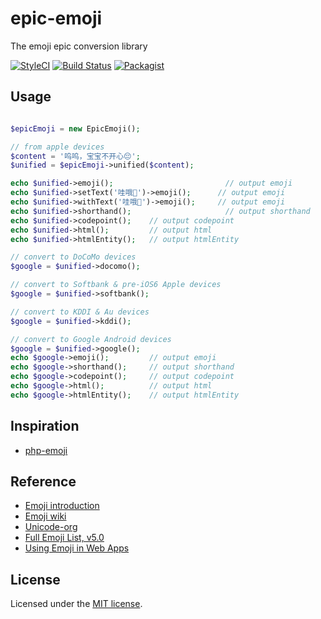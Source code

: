 # epic-emoji

The emoji epic conversion library

[![StyleCI](https://styleci.io/repos/95678703/shield?branch=master)](https://styleci.io/repos/95678703)
[![Build Status](https://travis-ci.org/emanci/epic-emoji.svg?branch=master)](https://travis-ci.org/emanci/epic-emoji)
[![Packagist](https://img.shields.io/packagist/l/doctrine/orm.svg)]()

## Usage

```php

$epicEmoji = new EpicEmoji();

// from apple devices
$content = '呜呜，宝宝不开心😔';
$unified = $epicEmoji->unified($content);

echo $unified->emoji();                         // output emoji
echo $unified->setText('哇哦👻')->emoji();      // output emoji
echo $unified->withText('哇哦👻')->emoji();     // output emoji
echo $unified->shorthand();                     // output shorthand
echo $unified->codepoint();    // output codepoint
echo $unified->html();         // output html
echo $unified->htmlEntity();   // output htmlEntity

// convert to DoCoMo devices
$google = $unified->docomo();

// convert to Softbank & pre-iOS6 Apple devices
$google = $unified->softbank();

// convert to KDDI & Au devices
$google = $unified->kddi();

// convert to Google Android devices
$google = $unified->google();
echo $google->emoji();         // output emoji
echo $google->shorthand();     // output shorthand
echo $google->codepoint();     // output codepoint
echo $google->html();          // output html
echo $google->htmlEntity();    // output htmlEntity

```

## Inspiration

* [php-emoji](https://github.com/iamcal/php-emoji)

## Reference

* [Emoji introduction](http://www.ruanyifeng.com/blog/2017/04/emoji.html)
* [Emoji wiki](https://en.wikipedia.org/wiki/Emoji)
* [Unicode-org](http://www.unicode.org)
* [Full Emoji List, v5.0](http://www.unicode.org/emoji/charts/full-emoji-list.html)
* [Using Emoji in Web Apps](http://www.iamcal.com/emoji-in-web-apps/)

## License

Licensed under the [MIT license](https://github.com/emanci/epic-emoji/blob/master/LICENSE).

